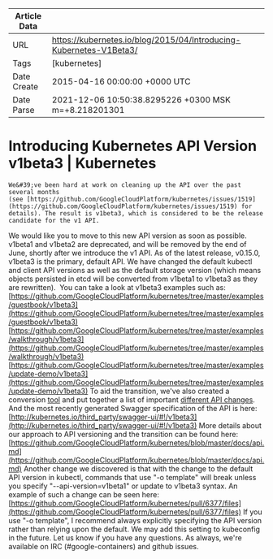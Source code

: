 |             Article Data             ||
| ----------------- | ----------------- |
| URL               | https://kubernetes.io/blog/2015/04/Introducing-Kubernetes-V1Beta3/        |
| Tags              | [kubernetes]       |
| Date Create       | 2015-04-16 00:00:00 &#43;0000 UTC |
| Date Parse        | 2021-12-06 10:50:38.8295226 &#43;0300 MSK m=&#43;8.218201301  |

#  Introducing Kubernetes API Version v1beta3  | Kubernetes

	
	
	
	
	We&#39;ve been hard at work on cleaning up the API over the past several months (see [https://github.com/GoogleCloudPlatform/kubernetes/issues/1519](https://github.com/GoogleCloudPlatform/kubernetes/issues/1519) for details). The result is v1beta3, which is considered to be the release candidate for the v1 API.
We would like you to move to this new API version as soon as possible. v1beta1 and v1beta2 are deprecated, and will be removed by the end of June, shortly after we introduce the v1 API.
As of the latest release, v0.15.0, v1beta3 is the primary, default API. We have changed the default kubectl and client API versions as well as the default storage version (which means objects persisted in etcd will be converted from v1beta1 to v1beta3 as they are rewritten). 
You can take a look at v1beta3 examples such as:
[https://github.com/GoogleCloudPlatform/kubernetes/tree/master/examples/guestbook/v1beta3](https://github.com/GoogleCloudPlatform/kubernetes/tree/master/examples/guestbook/v1beta3)
[https://github.com/GoogleCloudPlatform/kubernetes/tree/master/examples/walkthrough/v1beta3](https://github.com/GoogleCloudPlatform/kubernetes/tree/master/examples/walkthrough/v1beta3)
[https://github.com/GoogleCloudPlatform/kubernetes/tree/master/examples/update-demo/v1beta3](https://github.com/GoogleCloudPlatform/kubernetes/tree/master/examples/update-demo/v1beta3)
To aid the transition, we&#39;ve also created a conversion [tool](https://github.com/GoogleCloudPlatform/kubernetes/blob/master/docs/cluster_management.md#switching-your-config-files-to-a-new-api-version) and put together a list of important [different API changes](https://github.com/GoogleCloudPlatform/kubernetes/blob/master/docs/api.md#v1beta3-conversion-tips).
And the most recently generated Swagger specification of the API is here:
[http://kubernetes.io/third_party/swagger-ui/#!/v1beta3](http://kubernetes.io/third_party/swagger-ui/#!/v1beta3)
More details about our approach to API versioning and the transition can be found here:
[https://github.com/GoogleCloudPlatform/kubernetes/blob/master/docs/api.md](https://github.com/GoogleCloudPlatform/kubernetes/blob/master/docs/api.md)
Another change we discovered is that with the change to the default API version in kubectl, commands that use &#34;-o template&#34; will break unless you specify &#34;--api-version=v1beta1&#34; or update to v1beta3 syntax. An example of such a change can be seen here:
[https://github.com/GoogleCloudPlatform/kubernetes/pull/6377/files](https://github.com/GoogleCloudPlatform/kubernetes/pull/6377/files)
If you use &#34;-o template&#34;, I recommend always explicitly specifying the API version rather than relying upon the default. We may add this setting to kubeconfig in the future.
Let us know if you have any questions. As always, we&#39;re available on IRC (#google-containers) and github issues.


	

	


